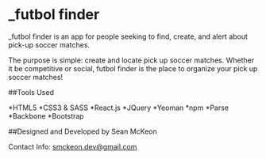 # _futbol finder

_futbol finder is an app for people seeking to find, create, and alert about pick-up soccer matches.

The purpose is simple: create and locate pick up soccer matches. Whether it be competitive or social, futbol finder is the place to organize your pick up soccer matches! 

##Tools Used

*HTML5 *CSS3 & SASS *React.js *JQuery *Yeoman *npm *Parse *Backbone *Bootstrap

##Designed and Developed by Sean McKeon

Contact Info: smckeon.dev@gmail.com

